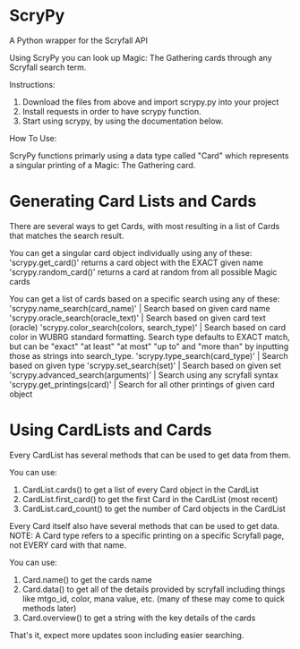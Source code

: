 # ScryPy
A Python wrapper for the Scryfall API

Using ScryPy you can look up Magic: The Gathering cards through any Scryfall search term.

Instructions:

1. Download the files from above and import scrypy.py into your project
2. Install requests in order to have scrypy function.
3. Start using scrypy, by using the documentation below.

How To Use:

ScryPy functions primarly using a data type called "Card" which represents a singular printing of a Magic: The Gathering card.

# Generating Card Lists and Cards

There are several ways to get Cards, with most resulting in a list of Cards that matches the search result.

You can get a singular card object individually using any of these:
    'scrypy.get_card()' returns a card object with the EXACT given name
    'scrypy.random_card()' returns a card at random from all possible Magic cards

You can get a list of cards based on a specific search using any of these:
    'scrypy.name_search(card_name)' | Search based on given card name
    'scrypy.oracle_search(oracle_text)' | Search based on given card text (oracle)
    'scrypy.color_search(colors, search_type)' | Search based on card color in WUBRG standard formatting. Search type defaults to EXACT match,  but can be "exact" "at least" "at most" "up to" and "more than" by inputting those as strings into search_type.
    'scrypy.type_search(card_type)' | Search based on given type
    'scrypy.set_search(set)' | Search based on given set
    'scrypy.advanced_search(arguments)' | Search using any scryfall syntax
    'scrypy.get_printings(card)' | Search for all other printings of given card object

# Using CardLists and Cards

Every CardList has several methods that can be used to get data from them.

You can use:
1. CardList.cards() to get a list of every Card object in the CardList
2. CardList.first_card() to get the first Card in the CardList (most recent)
3. CardList.card_count() to get the number of Card objects in the CardList


Every Card itself also have several methods that can be used to get data. NOTE: A Card type refers to a specific printing on a specific Scryfall page, not EVERY card with that name.

You can use:
1. Card.name() to get the cards name
2. Card.data() to get all of the details provided by scryfall including things like mtgo_id, color, mana value, etc. (many of these may come to quick methods later)
3. Card.overview() to get a string with the key details of the cards

That's it, expect more updates soon including easier searching.
